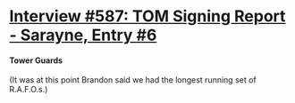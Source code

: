 # [Interview #587: TOM Signing Report - Sarayne, Entry #6](https://www.theoryland.com/intvmain.php?i=587#6)

#### Tower Guards

(It was at this point Brandon said we had the longest running set of R.A.F.O.s.)


